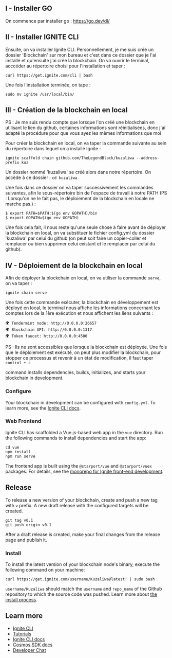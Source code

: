 ## I - Installer GO
On commence par installer go :
https://go.dev/dl/

## II - Installer IGNITE CLI
Ensuite, on va installer Ignite CLI.
Personnellement, je me suis créé un dossier 'Blockchain' sur mon bureau et c'est dans ce dossier que je l'ai installé et qu'ensuite j'ai créé la blockchain.
On va ouvrir le terminal, acccéder au répertoire choisi pour l'installation et taper :
```
curl https://get.ignite.com/cli | bash
```
Une fois l'installation terminée, on tape :
```
sudo mv ignite /usr/local/bin/
```
## III - Création de la blockchain en local
 PS : Je me suis rendu compte que lorsque l'on créé une blockchain en utilisant le lien du github, certaines informations sont réinitialisées, donc j'ai adapté la procédure pour que vous ayez les mêmes informations que moi
 
 Pour créer la blockchain en local, on va taper la commande suivante au sein du répertoire dans lequel on a installé Ignite :
 ```
ignite scaffold chain github.com/TheLegendBlack/kuzaliwa --address-prefix kuz
```
 Un dossier nommé 'kuzaliwa' se créé alors dans notre répertoire. On accède à ce dossier : `cd kuzaliwa`
 
 Une fois dans ce dossier on va taper successivement les commandes suivantes, afin le sous-répertoire bin de l'espace de travail à notre PATH (PS : Lorsqu'on ne le fait pas, le déploiement de la blockchain en locale ne marche pas.) :
 ```
$ export PATH=$PATH:$(go env GOPATH)/bin
$ export GOPATH=$(go env GOPATH)
```
Une fois cela fait, il nous reste qu'une seule chose à faire avant de déployer la blockchain en local, on va substituer le fichier config.yml du dossier 'kuzaliwa' par celui du github (on peut soit faire un copier-coller  et remplacer ou bien supprimer celui existant et le remplacer par celui du github).

## IV - Déploiement de la blockchain en local
 
Afin de déployer la blockchain en local, on va utiliser la commande `serve`, on va taper :
 ```
ignite chain serve
```
Une fois cette commande exécuter, la blockchain en développement est déployé en local, le terminal nous affiche les informations concernant les comptes lors de la 1ère exécution et nous affichent les liens suivants : 
```
🌍 Tendermint node: http://0.0.0.0:26657
🌍 Blockchain API: http://0.0.0.0:1317
🌍 Token faucet: http://0.0.0.0:4500
```
PS : Ils ne sont accessibles que lorsque la blockchain est déployée.
Une fois que le déploiement est exécuté, on peut plus modifier la blockchain, pour stopper ce processus et revenir à un état de modification, il faut taper `control + c` 



command installs dependencies, builds, initializes, and starts your blockchain in development.

### Configure

Your blockchain in development can be configured with `config.yml`. To learn more, see the [Ignite CLI docs](https://docs.ignite.com).

### Web Frontend

Ignite CLI has scaffolded a Vue.js-based web app in the `vue` directory. Run the following commands to install dependencies and start the app:

```
cd vue
npm install
npm run serve
```

The frontend app is built using the `@starport/vue` and `@starport/vuex` packages. For details, see the [monorepo for Ignite front-end development](https://github.com/ignite/web).

## Release
To release a new version of your blockchain, create and push a new tag with `v` prefix. A new draft release with the configured targets will be created.

```
git tag v0.1
git push origin v0.1
```

After a draft release is created, make your final changes from the release page and publish it.

### Install
To install the latest version of your blockchain node's binary, execute the following command on your machine:

```
curl https://get.ignite.com/username/Kuzaliwa@latest! | sudo bash
```
`username/Kuzaliwa` should match the `username` and `repo_name` of the Github repository to which the source code was pushed. Learn more about [the install process](https://github.com/allinbits/starport-installer).

## Learn more

- [Ignite CLI](https://ignite.com/cli)
- [Tutorials](https://docs.ignite.com/guide)
- [Ignite CLI docs](https://docs.ignite.com)
- [Cosmos SDK docs](https://docs.cosmos.network)
- [Developer Chat](https://discord.gg/ignite)

